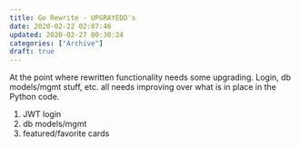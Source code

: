 ```yaml
---
title: Go Rewrite - UPGRAYEDD's
date: 2020-02-22 02:07:46
updated: 2020-02-27 00:30:24
categories: ["Archive"]
draft: true
---
```


At the point where rewritten functionality needs some upgrading. Login, db models/mgmt stuff, etc. all needs improving over what is in place in the Python code.

1. JWT login
2. db models/mgmt
3. featured/favorite cards